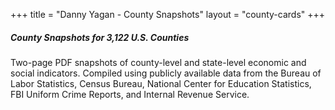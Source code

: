 +++
title = "Danny Yagan - County Snapshots"
layout = "county-cards"
+++

<h5>County Snapshots for 3,122 U.S. Counties</h5>

Two-page PDF snapshots of county-level and state-level economic and social indicators. Compiled using publicly available data from the Bureau of Labor Statistics, Census Bureau, National Center for Education Statistics, FBI Uniform Crime Reports, and Internal Revenue Service.
